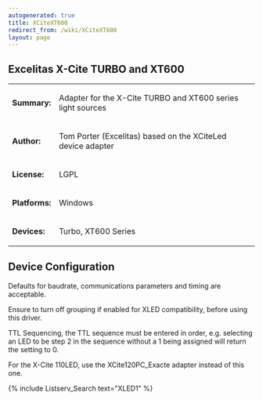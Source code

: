 ```yaml
---
autogenerated: true
title: XCiteXT600
redirect_from: /wiki/XCiteXT600
layout: page
---
```


## Excelitas X-Cite TURBO and XT600

<table>
<tr>
<td markdown="1">

**Summary:**

</td>
<td markdown="1">

Adapter for the X-Cite TURBO and XT600 series light sources

</td>
</tr>
<tr>
<td markdown="1">

**Author:**

</td>
<td markdown="1">

Tom Porter (Excelitas) based on the XCiteLed device adapter

</td>
</tr>
<tr>
<td markdown="1">

**License:**

</td>
<td markdown="1">

LGPL

</td>
</tr>
<tr>
<td markdown="1">

**Platforms:**

</td>
<td markdown="1">

Windows

</td>
</tr>
<tr>
<td markdown="1">

**Devices:**

</td>
<td markdown="1">

Turbo, XT600 Series

</td>
</tr>
</table>

## Device Configuration

Defaults for baudrate, communications parameters and timing are
acceptable.

Ensure to turn off grouping if enabled for XLED compatibility, before
using this driver.

TTL Sequencing, the TTL sequence must be entered in order, e.g.
selecting an LED to be step 2 in the sequence without a 1 being assigned
will return the setting to 0.

For the X-Cite 110LED, use the XCite120PC\_Exacte adapter instead of
this one.

{% include Listserv_Search text="XLED1" %}

